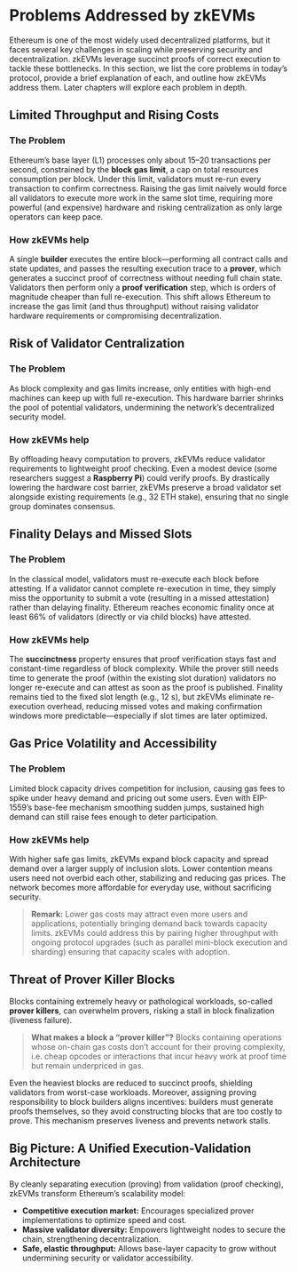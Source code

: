 # Problems Addressed by zkEVMs

Ethereum is one of the most widely used decentralized platforms, but it faces several key challenges in scaling while preserving security and decentralization. zkEVMs leverage succinct proofs of correct execution to tackle these bottlenecks. In this section, we list the core problems in today’s protocol, provide a brief explanation of each, and outline how zkEVMs address them. Later chapters will explore each problem in depth.

## Limited Throughput and Rising Costs

### The Problem

Ethereum’s base layer (L1) processes only about 15–20 transactions per second, constrained by the **block gas limit**, a cap on total resources consumption per block. Under this limit, validators must re-run every transaction to confirm correctness. Raising the gas limit naively would force all validators to execute more work in the same slot time, requiring more powerful (and expensive) hardware and risking centralization as only large operators can keep pace.

### How zkEVMs help

A single **builder** executes the entire block—performing all contract calls and state updates, and passes the resulting execution trace to a **prover**, which generates a succinct proof of correctness without needing full chain state. Validators then perform only a **proof verification** step, which is orders of magnitude cheaper than full re-execution. This shift allows Ethereum to increase the gas limit (and thus throughput) without raising validator hardware requirements or compromising decentralization.

## Risk of Validator Centralization

### The Problem

As block complexity and gas limits increase, only entities with high-end machines can keep up with full re-execution. This hardware barrier shrinks the pool of potential validators, undermining the network’s decentralized security model.

### How zkEVMs help

By offloading heavy computation to provers, zkEVMs reduce validator requirements to lightweight proof checking. Even a modest device (some researchers suggest a **Raspberry Pi**) could verify proofs. By drastically lowering the hardware cost barrier, zkEVMs preserve a broad validator set alongside existing requirements (e.g., 32 ETH stake), ensuring that no single group dominates consensus.

## Finality Delays and Missed Slots

### The Problem

In the classical model, validators must re-execute each block before attesting. If a validator cannot complete re-execution in time, they simply miss the opportunity to submit a vote (resulting in a missed attestation) rather than delaying finality. Ethereum reaches economic finality once at least 66% of validators (directly or via child blocks) have attested.

### How zkEVMs help

The **succinctness** property ensures that proof verification stays fast and constant-time regardless of block complexity. While the prover still needs time to generate the proof (within the existing slot duration) validators no longer re-execute and can attest as soon as the proof is published. Finality remains tied to the fixed slot length (e.g., 12 s), but zkEVMs eliminate re-execution overhead, reducing missed votes and making confirmation windows more predictable—especially if slot times are later optimized.

## Gas Price Volatility and Accessibility

### The Problem

Limited block capacity drives competition for inclusion, causing gas fees to spike under heavy demand and pricing out some users. Even with EIP-1559’s base-fee mechanism smoothing sudden jumps, sustained high demand can still raise fees enough to deter participation.

### How zkEVMs help

With higher safe gas limits, zkEVMs expand block capacity and spread demand over a larger supply of inclusion slots. Lower contention means users need not overbid each other, stabilizing and reducing gas prices. The network becomes more affordable for everyday use, without sacrificing security.

> **Remark:** Lower gas costs may attract even more users and applications, potentially bringing demand back towards capacity limits. zkEVMs could address this by pairing higher throughput with ongoing protocol upgrades (such as parallel mini-block execution and sharding) ensuring that capacity scales with adoption.

## Threat of Prover Killer Blocks

Blocks containing extremely heavy or pathological workloads, so-called **prover killers**, can overwhelm provers, risking a stall in block finalization (liveness failure).

> **What makes a block a “prover killer”?** Blocks containing operations whose on-chain gas costs don’t account for their proving complexity, i.e. cheap opcodes or interactions that incur heavy work at proof time but remain underpriced in gas.

Even the heaviest blocks are reduced to succinct proofs, shielding validators from worst-case workloads. Moreover, assigning proving responsibility to block builders aligns incentives: builders must generate proofs themselves, so they avoid constructing blocks that are too costly to prove. This mechanism preserves liveness and prevents network stalls.

## Big Picture: A Unified Execution-Validation Architecture

By cleanly separating execution (proving) from validation (proof checking), zkEVMs transform Ethereum’s scalability model:

* **Competitive execution market:** Encourages specialized prover implementations to optimize speed and cost.
* **Massive validator diversity:** Empowers lightweight nodes to secure the chain, strengthening decentralization.
* **Safe, elastic throughput:** Allows base-layer capacity to grow without undermining security or validator accessibility.
